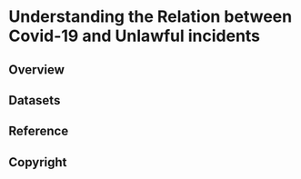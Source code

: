# Understanding the Relation between Covid-19 and Unlawful incidents
## Overview


## Datasets
## Reference
## Copyright
